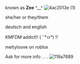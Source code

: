 known as **Zee** ^__^ ![4ac2013e (1)](https://github.com/user-attachments/assets/007179be-c8db-4a84-8299-4a499f3a669c)


she/her or they/them

deutsch and english

KMFDM addict!! ( ˶°ㅁ°) !!

meltyloove on roblox


Ask for more info . . . ![119a7689](https://github.com/user-attachments/assets/cb7a8672-2fbf-4fb5-9025-e44ab3275dd0)

